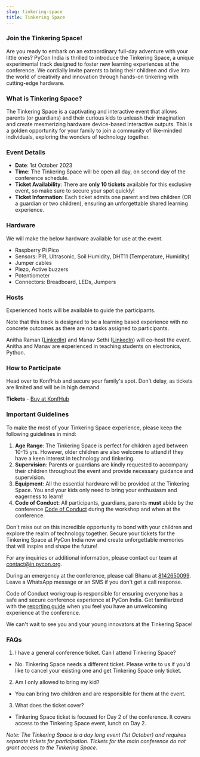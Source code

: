 ```yaml
---
slug: tinkering-space
title: Tinkering Space
---
```


### Join the Tinkering Space!

Are you ready to embark on an extraordinary full-day adventure with your little ones? PyCon India is thrilled to introduce the Tinkering Space, a unique experimental track designed to foster new learning experiences at the conference. We cordially invite parents to bring their children and dive into the world of creativity and innovation through hands-on tinkering with cutting-edge hardware.

### What is Tinkering Space?

The Tinkering Space is a captivating and interactive event that allows parents (or guardians) and their curious kids to unleash their imagination and create mesmerizing hardware device-based interactive outputs. This is a golden opportunity for your family to join a community of like-minded individuals, exploring the wonders of technology together.

### Event Details

- **Date**: 1st October 2023
- **Time**: The Tinkering Space will be open all day, on second day of the conference schedule.
- **Ticket Availability**: There are **only 10 tickets** available for this exclusive event, so make sure to secure your spot quickly!
- **Ticket Information**: Each ticket admits one parent and two children (OR a guardian or two children), ensuring an unforgettable shared learning experience.

### Hardware

We will make the below hardware available for use at the event.

- Raspberry Pi Pico
- Sensors: PIR, Ultrasonic, Soil Humidity, DHT11 (Temperature, Humidity)
- Jumper cables
- Piezo, Active buzzers
- Potentiometer
- Connectors: Breadboard, LEDs, Jumpers

### Hosts

Experienced hosts will be available to guide the participants.

Note that this track is designed to be a learning based experience with no concrete outcomes as there are no tasks assigned to participants.

Anitha Raman ([LinkedIn](https://www.linkedin.com/in/anitharaman/)) and Manav Sethi ([LinkedIn](https://www.linkedin.com/in/insaanimanav/)) will co-host the event. Anitha and Manav are experienced in teaching students on electronics, Python.

### How to Participate

Head over to KonfHub and secure your family's spot. Don't delay, as tickets are limited and will be in high demand.

**Tickets** - [Buy at KonfHub](https://konfhub.com/pyconindia2023#tickets)

### Important Guidelines

To make the most of your Tinkering Space experience, please keep the following guidelines in mind:

1. **Age Range**: The Tinkering Space is perfect for children aged between 10-15 yrs. However, older children are also welcome to attend if they have a keen interest in technology and tinkering.
2. **Supervision**: Parents or guardians are kindly requested to accompany their children throughout the event and provide necessary guidance and supervision.
3. **Equipment**: All the essential hardware will be provided at the Tinkering Space. You and your kids only need to bring your enthusiasm and eagerness to learn!
4. **Code of Conduct**: All participants, guardians, parents **must** abide by the conference [Code of Conduct](https://in.pycon.org/2023/code-of-conduct/) during the workshop and when at the conference.

Don't miss out on this incredible opportunity to bond with your children and explore the realm of technology together. Secure your tickets for the Tinkering Space at PyCon India now and create unforgettable memories that will inspire and shape the future!

For any inquiries or additional information, please contact our team at [contact@in.pycon.org](mailto:contact@in.pycon.org).

During an emergency at the conference, please call Bhanu at [8142650099](tel:+918142650099). Leave a WhatsApp message or an SMS if you don't get a call response.

Code of Conduct workgroup is responsible for ensuring everyone has a safe and secure conference experience at PyCon India. Get familiarized with the [reporting guide](https://in.pycon.org/2023/reporting-guide/) when you feel you have an unwelcoming experience at the conference.

We can't wait to see you and your young innovators at the Tinkering Space!

### FAQs

1. I have a general conference ticket. Can I attend Tinkering Space?

- No. Tinkering Space needs a different ticket. Please write to us if you'd like to cancel your existing one and get Tinkering Space only ticket.

2. Am I only allowed to bring my kid?

- You can bring two children and are responsible for them at the event.

3. What does the ticket cover?

- Tinkering Space ticket is focused for Day 2 of the conference. It covers access to the Tinkering Space event, lunch on Day 2.

*Note: The Tinkering Space is a day long event (1st October) and requires separate tickets for participation. Tickets for the main conference do not grant access to the Tinkering Space.*

